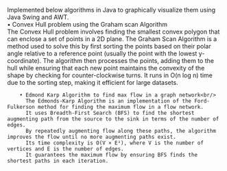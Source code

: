 Implemented below algorithms in Java to graphically visualize them using Java Swing and AWT.<br/>
        • Convex Hull problem using the Graham scan Algorithm<br/>
          The Convex Hull problem involves finding the smallest convex polygon that can enclose a set of points in a 2D plane.
          The Graham Scan Algorithm is a method used to solve this by first sorting the points based on their polar angle relative to a reference point (usually the            point with the lowest y-coordinate). The algorithm then processes the points, adding them to the hull while ensuring that each new point maintains the 
          convexity of the shape by checking for counter-clockwise turns. It runs in O(n log n) time due to the sorting step, making it efficient for large datasets.

        • Edmond Karp Algorithm to find max flow in a graph network<br/>
          The Edmonds-Karp Algorithm is an implementation of the Ford-Fulkerson method for finding the maximum flow in a flow network.
          It uses Breadth-First Search (BFS) to find the shortest augmenting path from the source to the sink in terms of the number of edges. 
          By repeatedly augmenting flow along these paths, the algorithm improves the flow until no more augmenting paths exist. 
          Its time complexity is O(V × E²), where V is the number of vertices and E is the number of edges. 
          It guarantees the maximum flow by ensuring BFS finds the shortest paths in each iteration.






